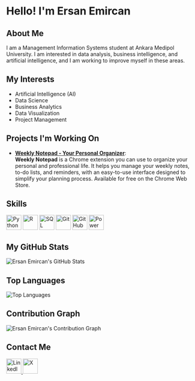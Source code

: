 # Hello! I'm Ersan Emircan

## About Me
I am a Management Information Systems student at Ankara Medipol University. I am interested in data analysis, business intelligence, and artificial intelligence, and I am working to improve myself in these areas.

## My Interests
- Artificial Intelligence (AI)
- Data Science
- Business Analytics
- Data Visualization
- Project Management

## Projects I'm Working On
- **[Weekly Notepad - Your Personal Organizer](https://chromewebstore.google.com/detail/Weekly%20Notepad%20-%20Your%20Personal%20Organizer/amjlkabkndodobbpigfahkmapmbdkdih?hl=tr&utm_source=ext_sidebar)**:  
  **Weekly Notepad** is a Chrome extension you can use to organize your personal and professional life. It helps you manage your weekly notes, to-do lists, and reminders, with an easy-to-use interface designed to simplify your planning process. Available for free on the Chrome Web Store.

## Skills

<img src="https://cdn.jsdelivr.net/gh/devicons/devicon/icons/python/python-original.svg" alt="Python" width="40" height="40"/>
<img src="https://cdn.jsdelivr.net/gh/devicons/devicon/icons/r/r-original.svg" alt="R" width="40" height="40"/>
<img src="https://upload.wikimedia.org/wikipedia/commons/8/87/Sql_data_base_with_logo.png" alt="SQL Server" width="40" height="40"/>
<img src="https://cdn.jsdelivr.net/gh/devicons/devicon/icons/git/git-original.svg" alt="Git" width="40" height="40"/>
<img src="https://cdn.jsdelivr.net/gh/devicons/devicon/icons/github/github-original.svg" alt="GitHub" width="40" height="40"/>
<img src="https://upload.wikimedia.org/wikipedia/commons/thumb/c/cf/New_Power_BI_Logo.svg/640px-New_Power_BI_Logo.svg.png" alt="Power BI" width="40" height="40"/>

## My GitHub Stats

![Ersan Emircan's GitHub Stats](https://github-readme-stats.vercel.app/api?username=ErsanEmircanKula&show_icons=true&theme=radical)

## Top Languages

![Top Languages](https://github-readme-stats.vercel.app/api/top-langs/?username=ErsanEmircanKula&layout=compact&theme=radical)

## Contribution Graph

![Ersan Emircan's Contribution Graph](https://activity-graph.herokuapp.com/graph?username=ErsanEmircanKula&theme=dracula)

## Contact Me

<a href="https://www.linkedin.com/in/emircankula/" target="_blank">
  <img src="https://cdn.jsdelivr.net/gh/devicons/devicon/icons/linkedin/linkedin-original.svg" alt="LinkedIn" width="40" height="40"/>
</a>
<a href="https://x.com/emorcan06" target="_blank">
  <img src="https://upload.wikimedia.org/wikipedia/commons/thumb/2/2d/Twitter_X.png" alt="X" width="40" height="40"/>
</a>
